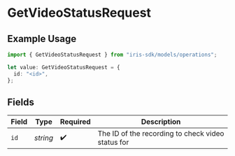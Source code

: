 # GetVideoStatusRequest

## Example Usage

```typescript
import { GetVideoStatusRequest } from "iris-sdk/models/operations";

let value: GetVideoStatusRequest = {
  id: "<id>",
};
```

## Fields

| Field                                             | Type                                              | Required                                          | Description                                       |
| ------------------------------------------------- | ------------------------------------------------- | ------------------------------------------------- | ------------------------------------------------- |
| `id`                                              | *string*                                          | :heavy_check_mark:                                | The ID of the recording to check video status for |